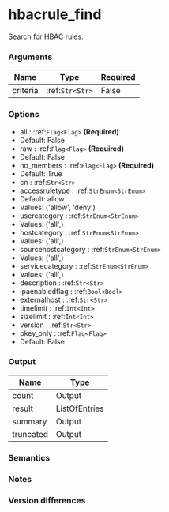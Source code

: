 [//]: # (THE CONTENT BELOW IS GENERATED. DO NOT EDIT.)
# hbacrule_find
Search for HBAC rules.

### Arguments
|Name|Type|Required
|-|-|-
|criteria|:ref:`Str<Str>`|False

### Options
* all : :ref:`Flag<Flag>` **(Required)**
 * Default: False
* raw : :ref:`Flag<Flag>` **(Required)**
 * Default: False
* no_members : :ref:`Flag<Flag>` **(Required)**
 * Default: True
* cn : :ref:`Str<Str>`
* accessruletype : :ref:`StrEnum<StrEnum>`
 * Default: allow
 * Values: ('allow', 'deny')
* usercategory : :ref:`StrEnum<StrEnum>`
 * Values: ('all',)
* hostcategory : :ref:`StrEnum<StrEnum>`
 * Values: ('all',)
* sourcehostcategory : :ref:`StrEnum<StrEnum>`
 * Values: ('all',)
* servicecategory : :ref:`StrEnum<StrEnum>`
 * Values: ('all',)
* description : :ref:`Str<Str>`
* ipaenabledflag : :ref:`Bool<Bool>`
* externalhost : :ref:`Str<Str>`
* timelimit : :ref:`Int<Int>`
* sizelimit : :ref:`Int<Int>`
* version : :ref:`Str<Str>`
* pkey_only : :ref:`Flag<Flag>`
 * Default: False

### Output
|Name|Type
|-|-
|count|Output
|result|ListOfEntries
|summary|Output
|truncated|Output

[//]: # (ADD YOUR NOTES BELOW. THESE WILL BE PICKED EVERY TIME THE DOCS ARE REGENERATED. //end)
### Semantics

### Notes

### Version differences